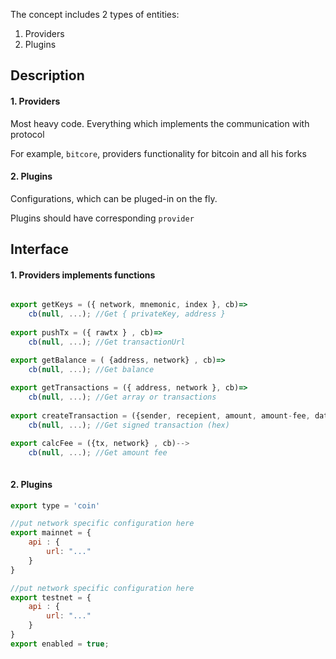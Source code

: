 The concept includes 2 types of entities:

1. Providers
2. Plugins

## Description

#### 1. Providers

Most heavy code. Everything which implements the communication with protocol

For example, `bitcore`, providers functionality for bitcoin and all his forks


#### 2. Plugins

Configurations, which can be pluged-in on the fly.

Plugins should have corresponding `provider`

## Interface

#### 1. Providers implements functions

```Javascript 

export getKeys = ({ network, mnemonic, index }, cb)=>
    cb(null, ...); //Get { privateKey, address }
    
export pushTx = ({ rawtx } , cb)=>
    cb(null, ...); //Get transactionUrl

export getBalance = ( {address, network} , cb)=>
    cb(null, ...); //Get balance
    
export getTransactions = ({ address, network }, cb)=>
    cb(null, ...); //Get array or transactions
    
export createTransaction = ({sender, recepient, amount, amount-fee, data} , cb)-->
    cb(null, ...); //Get signed transaction (hex)

export calcFee = ({tx, network} , cb)-->
    cb(null, ...); //Get amount fee
    
```

#### 2. Plugins

```Javascript
export type = 'coin'

//put network specific configuration here
export mainnet = {
    api : {
        url: "..."
    }
}

//put network specific configuration here
export testnet = {
    api : {
        url: "..."
    }
}
export enabled = true;

```